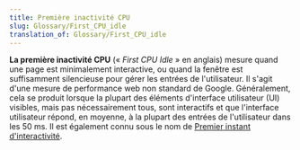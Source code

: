 ```yaml
---
title: Première inactivité CPU
slug: Glossary/First_CPU_idle
translation_of: Glossary/First_CPU_idle
---
```


**La première inactivité CPU** (« _First CPU Idle_ » en anglais) mesure quand une page est minimalement interactive, ou quand la fenêtre est suffisamment silencieuse pour gérer les entrées de l'utilisateur. Il s'agit d'une mesure de performance web non standard de Google. Généralement, cela se produit lorsque la plupart des éléments d'interface utilisateur (UI) visibles, mais pas nécessairement tous, sont interactifs et que l'interface utilisateur répond, en moyenne, à la plupart des entrées de l'utilisateur dans les 50 ms. Il est également connu sous le nom de [Premier instant d'interactivité](/fr/docs/Glossary/First_interactive).
